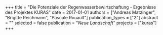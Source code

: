 +++
title = "Die Potenziale der Regenwasserbewirtschaftung - Ergebnisse des Projektes KURAS"
date = 2017-01-01
authors = ["Andreas Matzinger", "Brigitte Reichmann", "Pascale Rouault"]
publication_types = ["2"]
abstract = ""
selected = false
publication = "*Neue Landschaft*"
projects = ["kuras"]
+++

